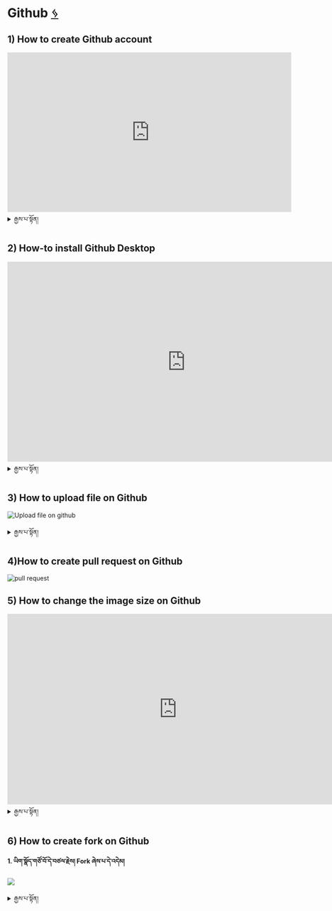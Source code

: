 # Github [ ᛃ ](howto/gitHub.md)
## 1) How to create Github account 

<iframe width="640" height="360" src="https://www.youtube.com/embed/tTvLl138ky4" title="How To Create Github Account || Signup Github" frameborder="0" allow="accelerometer; autoplay; clipboard-write; encrypted-media; gyroscope; picture-in-picture; web-share" allowfullscreen></iframe>

<details>
  <summary>རྒྱས་པ་སྟོན།</summary>

**1. google search ཐོག་ལ་github ཞེས་པ་ཕྲིས་ནས་འཚོལ། གཤམ་གྱི་འདྲ་པར་དུ་གསལ་བ་བཞིན་Sign up ཞེས་པ་དེ་འདེམ་དགོས།**

<img src="https://user-images.githubusercontent.com/121783571/212825408-f2c88e02-6a7f-4acb-a83b-46f84cf40f23.PNG" width="400"/>

**2. གློག་འཕྲིན་ཁ་བྱང་མ་ནོར་བ་བྲིས་ཏེ་continue བྱོས།**

<img src="https://user-images.githubusercontent.com/121783571/212825590-1d091514-e71f-42fc-9824-1059d2d1abdf.PNG" width="400"/>

**3. གསང་ཚིག་བཟོ་རྗེས། གྷི་ཐབ་བཀོལ་སྤྱོད་མིང་བྲིས་ནས་གོང་བཞིན་continue བྱོས།**

<img src="https://user-images.githubusercontent.com/121783571/212825704-1de61f79-e260-437d-90b6-1cc0a352e627.PNG" width="400"/>

**4. འདྲ་པར་ཐོག་དམར་རྟགས་བརྒྱབ་པ་བཞིན་འདེམ་དགོས།**

<img src="https://user-images.githubusercontent.com/121783571/212825797-742366d0-a9f5-45ed-8d2d-1861a481ab89.PNG" width="400"/>

5**. start puzzle ཞེས་པ་འདེམ་དགོས།**

<img src="https://user-images.githubusercontent.com/121783571/212825939-6860ccac-cc77-4b45-b8aa-8ca39381819c.PNG" width="400"/>

**6. འདི་ནས་འོད་ཟེར་གང་ཆེ་བ་དེ་རིམ་པས་འདེམ་དགོས།**

<img src="https://user-images.githubusercontent.com/121783571/212826034-65c7e0b9-8cbc-473c-a66a-50825f37e075.PNG" width="400"/>

**7. Create account ཞེས་པ་དེ་འདེམ་དགོས།** 

<img src="https://user-images.githubusercontent.com/121783571/212826098-ff259275-c1c1-4e1b-933e-24e3275b2ba3.PNG"/>

**8. ཁྱོད་ཀྱི་གློག་འཕྲིན་ན་ཨང་ཀི་དྲུག་འབྱོར་ཡོད་ངེས་པས། གཤམ་གྱི་འདྲ་པར་དུ་གསལ་བ་བཞིན་དེར་འབྲི་དགོས།** 

<img src="https://user-images.githubusercontent.com/121783571/212826850-8a23908c-8f44-4fda-b5ca-8ac614e9545d.PNG" width="400"/>

**9. གློག་འཕྲིན་དུ་ཨང་ཀི་འདི་འདྲ་འབྱོར་གྱི་ཡོད།** 

<img src="https://user-images.githubusercontent.com/121783571/212827020-0812af37-cbf5-4615-a382-d73c442d1c59.PNG" width="400"/>

**10. ཨང་ཀི་མ་ནོར་བ་འདིར་བྲིས་དང་། ཁྱེད་ཀྱི་གྷི་ཐབ་ཁ་བྱང་བཟོ་ཚར་ངེས།** 

<img src="https://user-images.githubusercontent.com/121783571/212827124-fe5f1149-d020-401f-99f6-44003ef2817e.PNG" width="400"/>

**11. གྷི་ཐབ་ཁ་བྱང་བཟོ་ཚར་རྗེས། མདུན་ངོས་གཤམ་པར་ལྟར་ཡིན།** 

<img src="https://user-images.githubusercontent.com/121783571/212827749-abbf8c2d-22a5-4136-aa58-407eda508ac4.PNG" width="400"/>

</details>

## 2) How-to install Github Desktop
<iframe width="802" height="451" src="https://www.youtube.com/embed/3JdDAJ2YPeU" title="How to install GitHub Desktop on Windows 10/11" frameborder="0" allow="accelerometer; autoplay; clipboard-write; encrypted-media; gyroscope; picture-in-picture; web-share" allowfullscreen></iframe>

<details>
  <summary>རྒྱས་པ་སྟོན།</summary>

### གྷི་ཐབ་ཕབ་ལེན།
- གྷི་ཐབ་ཕབ་ལེན་བྱེད་གནས། [དྲ་ཐག་འདིར་བསྣུན།](https://desktop.github.com/)

</details>

## 3) How to upload file on Github

![Upload file on github](https://user-images.githubusercontent.com/109784146/210761437-1ea4eb7b-f60a-4def-94d2-1b5265e5b33f.gif)

<details>
  <summary>རྒྱས་པ་སྟོན།</summary>

### 1. When you done paring go to export and click Otrans format.

<img src="https://user-images.githubusercontent.com/121783571/212667418-106e6a16-d011-415b-aa83-d784949cf12b.PNG" width="200"/>

### 2. Go to recent downloaded file copy and paste it near audio pair stt012-01

<img src="https://user-images.githubusercontent.com/121783571/212659795-782da408-a594-4c54-9e36-98d48ebaa2ce.PNG" width="200"/>

### 3. Go to Github desktop, save the file name, write description and commit.

<img src="https://user-images.githubusercontent.com/121783571/212666450-64578167-3063-4085-b6f5-266fe47892fe.PNG" width="200"/>

### 4. Click on Push button.

<img src="https://user-images.githubusercontent.com/121783571/212669364-9e5f52d5-50a4-4083-8dee-8428d0386d15.PNG" width="200"/>

### 5. Go to github/ MonlamAI/ STT012 / Forks and click on View existing forks ( View your submitted file here)

<img src="https://user-images.githubusercontent.com/121783571/212673983-2779c533-16ee-4009-8482-0d68af0f8422.PNG" width="200"/>

</details>

## 4)How to create pull request on Github

![pull request](https://user-images.githubusercontent.com/109784146/210779595-0a4d3730-da65-4a57-8433-830136046bc1.gif)

## 5) How to change the image size on Github

<iframe width="764" height="430" src="https://www.youtube.com/embed/f4ifdKCH7VI" title="Resize image in Github - README.md" frameborder="0" allow="accelerometer; autoplay; clipboard-write; encrypted-media; gyroscope; picture-in-picture; web-share" allowfullscreen></iframe>

<details>
  <summary>རྒྱས་པ་སྟོན།</summary>

1. Paste image in a github issue
2. Copy paste the image size code `<img src="" width="200"/>`
3. Copy the image link
4. Add the image link to the code

</details>

## 6) How to create fork on Github

**1.  ཡིག་སྣོད་གཙོ་བོ་དེ་བཙལ་རྗེས། Fork ཞེས་པ་དེ་འདེམ།**

![](https://user-images.githubusercontent.com/109784146/210250171-c6d036c1-5f77-498b-a204-e9ad0d60056a.png)

<details>
  <summary>རྒྱས་པ་སྟོན།</summary>

**2. Create fork འདེམ།**

![](https://user-images.githubusercontent.com/109784146/210251397-f5aafe85-a14b-4b2e-bbb9-24086082c615.png)

**3. code ཞེས་པ་དེ་འདེམ།**

![](https://user-images.githubusercontent.com/109784146/210251858-17309cd1-9f45-4b4a-8c2b-9ac41efbf916.png)

**4. open with github desktop ཞེས་པ་དེ་འདེམ།**

![](https://user-images.githubusercontent.com/109784146/210252166-83c704d1-fd7b-49c2-bbd1-7d3330bcebe2.png)

<details>

# 7) How to add file on GitHub Desktop and commit it

1. Save a file as .otr
[![1](https://user-images.githubusercontent.com/121657083/210234975-e7bcc84f-65e3-4339-8c09-496f9f9ffb3d.png)](url)

<details>
  <summary>རྒྱས་པ་སྟོན།</summary>

2. Type something about the file and click on commit
[![2](https://user-images.githubusercontent.com/121657083/210235334-3078a0bd-9b52-4fa4-874f-ceebda7c38ea.png)](url)

3. Just click on push origin and fetch  origin on the top
[![3](https://user-images.githubusercontent.com/121657083/210235602-8c08018b-f9ea-4df5-82ef-229a30f24ff1.png)](url)

4.  Click on view on GitHub
[![4](https://user-images.githubusercontent.com/121657083/210235769-7d1430e4-b741-4348-b9dd-474550edc8cf.png)](url)

5. It will take you to the GitHub website over there click on fork
[![5](https://user-images.githubusercontent.com/121657083/210235974-298705a5-6828-4673-9e06-d99f7ff94f91.png)](url)

6. Click on your account name 
[![6](https://user-images.githubusercontent.com/121657083/210236098-589b5ae2-ffca-4d54-bf70-1d0f3d251772.png)](url)

7. Click on commit on the right side
[![7](https://user-images.githubusercontent.com/121657083/210236217-e01b0fbd-3f6e-43d2-86e8-57235f71e0bd.png)](url)

8. Click on square shape 
[![8](https://user-images.githubusercontent.com/121657083/210236338-c1e5679b-b72c-4c6e-85b3-434582cd49b2.png)](url)

9. Click on the pull request on the top
[![9](https://user-images.githubusercontent.com/121657083/210236463-0a576a51-a86e-49ac-ac6b-ca884b760c9f.png)](url)

<details>